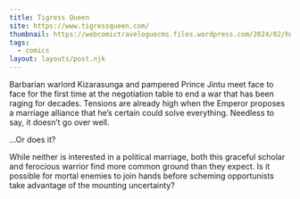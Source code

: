 ```yaml
---
title: Tigress Queen
site: https://www.tigressqueen.com/
thumbnail: https://webcomictraveloguecms.files.wordpress.com/2024/02/hubbox_tigress_queen.png
tags:
  - comics
layout: layouts/post.njk
---
```


Barbarian warlord Kizarasunga and pampered Prince Jintu meet face to face for the first time at the negotiation table to end a war that has been raging for decades. Tensions are already high when the Emperor proposes a marriage alliance that he’s certain could solve everything. Needless to say, it doesn’t go over well.

…Or does it?

While neither is interested in a political marriage, both this graceful scholar and ferocious warrior find more common ground than they expect. Is it possible for mortal enemies to join hands before scheming opportunists take advantage of the mounting uncertainty?